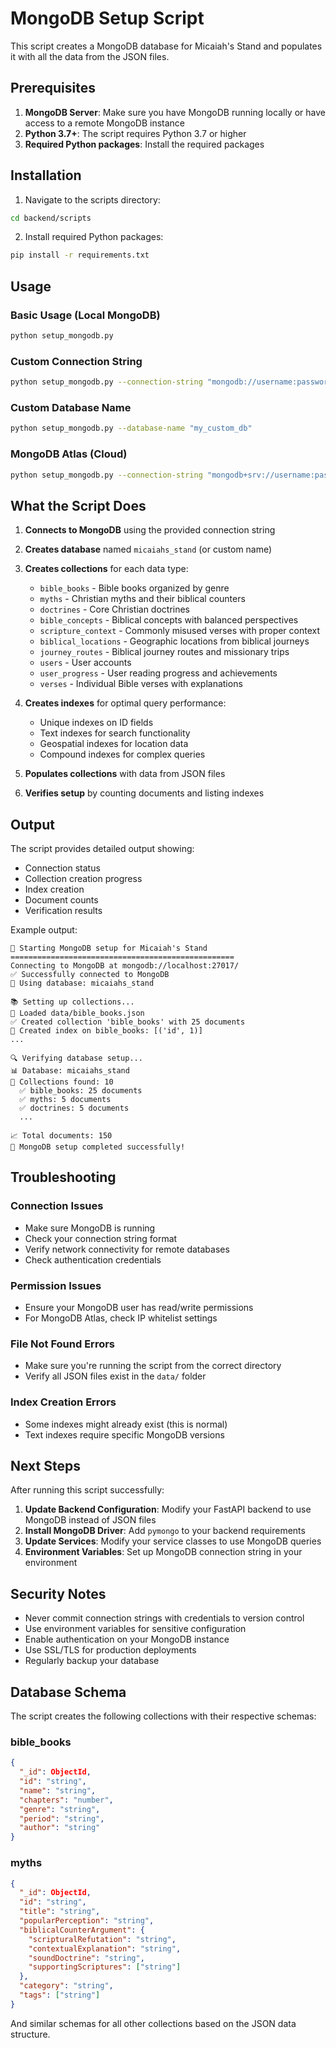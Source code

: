 # MongoDB Setup Script

This script creates a MongoDB database for Micaiah's Stand and populates it with all the data from the JSON files.

## Prerequisites

1. **MongoDB Server**: Make sure you have MongoDB running locally or have access to a remote MongoDB instance
2. **Python 3.7+**: The script requires Python 3.7 or higher
3. **Required Python packages**: Install the required packages

## Installation

1. Navigate to the scripts directory:
```bash
cd backend/scripts
```

2. Install required Python packages:
```bash
pip install -r requirements.txt
```

## Usage

### Basic Usage (Local MongoDB)
```bash
python setup_mongodb.py
```

### Custom Connection String
```bash
python setup_mongodb.py --connection-string "mongodb://username:password@localhost:27017/"
```

### Custom Database Name
```bash
python setup_mongodb.py --database-name "my_custom_db"
```

### MongoDB Atlas (Cloud)
```bash
python setup_mongodb.py --connection-string "mongodb+srv://username:password@cluster.mongodb.net/"
```

## What the Script Does

1. **Connects to MongoDB** using the provided connection string
2. **Creates database** named `micaiahs_stand` (or custom name)
3. **Creates collections** for each data type:
   - `bible_books` - Bible books organized by genre
   - `myths` - Christian myths and their biblical counters
   - `doctrines` - Core Christian doctrines
   - `bible_concepts` - Biblical concepts with balanced perspectives
   - `scripture_context` - Commonly misused verses with proper context
   - `biblical_locations` - Geographic locations from biblical journeys
   - `journey_routes` - Biblical journey routes and missionary trips
   - `users` - User accounts
   - `user_progress` - User reading progress and achievements
   - `verses` - Individual Bible verses with explanations

4. **Creates indexes** for optimal query performance:
   - Unique indexes on ID fields
   - Text indexes for search functionality
   - Geospatial indexes for location data
   - Compound indexes for complex queries

5. **Populates collections** with data from JSON files
6. **Verifies setup** by counting documents and listing indexes

## Output

The script provides detailed output showing:
- Connection status
- Collection creation progress
- Index creation
- Document counts
- Verification results

Example output:
```
🚀 Starting MongoDB setup for Micaiah's Stand
==================================================
Connecting to MongoDB at mongodb://localhost:27017/
✅ Successfully connected to MongoDB
📁 Using database: micaiahs_stand

📚 Setting up collections...
📄 Loaded data/bible_books.json
✅ Created collection 'bible_books' with 25 documents
📇 Created index on bible_books: [('id', 1)]
...

🔍 Verifying database setup...
📊 Database: micaiahs_stand
📁 Collections found: 10
  ✅ bible_books: 25 documents
  ✅ myths: 5 documents
  ✅ doctrines: 5 documents
  ...

📈 Total documents: 150
🎉 MongoDB setup completed successfully!
```

## Troubleshooting

### Connection Issues
- Make sure MongoDB is running
- Check your connection string format
- Verify network connectivity for remote databases
- Check authentication credentials

### Permission Issues
- Ensure your MongoDB user has read/write permissions
- For MongoDB Atlas, check IP whitelist settings

### File Not Found Errors
- Make sure you're running the script from the correct directory
- Verify all JSON files exist in the `data/` folder

### Index Creation Errors
- Some indexes might already exist (this is normal)
- Text indexes require specific MongoDB versions

## Next Steps

After running this script successfully:

1. **Update Backend Configuration**: Modify your FastAPI backend to use MongoDB instead of JSON files
2. **Install MongoDB Driver**: Add `pymongo` to your backend requirements
3. **Update Services**: Modify your service classes to use MongoDB queries
4. **Environment Variables**: Set up MongoDB connection string in your environment

## Security Notes

- Never commit connection strings with credentials to version control
- Use environment variables for sensitive configuration
- Enable authentication on your MongoDB instance
- Use SSL/TLS for production deployments
- Regularly backup your database

## Database Schema

The script creates the following collections with their respective schemas:

### bible_books
```json
{
  "_id": ObjectId,
  "id": "string",
  "name": "string", 
  "chapters": "number",
  "genre": "string",
  "period": "string",
  "author": "string"
}
```

### myths
```json
{
  "_id": ObjectId,
  "id": "string",
  "title": "string",
  "popularPerception": "string",
  "biblicalCounterArgument": {
    "scripturalRefutation": "string",
    "contextualExplanation": "string", 
    "soundDoctrine": "string",
    "supportingScriptures": ["string"]
  },
  "category": "string",
  "tags": ["string"]
}
```

And similar schemas for all other collections based on the JSON data structure.